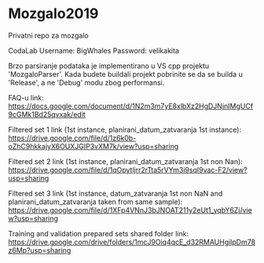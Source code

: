 # Mozgalo2019

Privatni repo za mozgalo

CodaLab
Username: BigWhales
Password: velikakita

Brzo parsiranje podataka je implementirano u VS cpp projektu 
'MozgaloParser'. Kada budete buildali projekt pobrinite se da se builda 
u 'Release', a ne 'Debug' modu zbog performansi.

FAQ-u link: https://docs.google.com/document/d/1N2m3m7yE8xlbXz2HgDJNjnIMgUCf9cGMk1Bd25qvxak/edit

Filtered set 1 link (1st instance, planirani_datum_zatvaranja 1st 
instance): 
https://drive.google.com/file/d/1z6k0b-oZhC9hkkajyX6OUXJGIP3vXM7k/view?usp=sharing 

Filtered set 2 link (1st instance, planirani_datum_zatvaranja 1st non 
Nan): 
https://drive.google.com/file/d/1qOpytljrr2rTta5rVYm3i9sqI9vac-F2/view?usp=sharing

Filtered set 3 link (1st instance, datum_zatvaranja 1st non NaN and 
planirani_datum_zatvaranja taken from same sample): 
https://drive.google.com/file/d/1XFp4VNnJ3bJNOAT211y2eUt1_yqbY6Zj/view?usp=sharing

Training and validation prepared sets shared folder link: 
https://drive.google.com/drive/folders/1mcJ9Oiq4qcE_d32RMAUHgilpDm78z6Mp?usp=sharing
